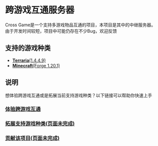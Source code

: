 # 跨游戏互通服务器
Cross Game是一个支持多游戏物品互通的项目，本项目是其中的中继服务器。
<br/>由于开发时间较短，项目中可能仍存在不少Bug，欢迎反馈
## 支持的游戏种类
* [**Terraria**(1.4.4.9)](https://github.com/Aoi-Sora-lan/CrossingMod-Terraria)
* [**Minecraft**(Forge 1.20.1)](https://github.com/Aoi-Sora-lan/CrossingMod-Minecraft)
## 说明
想体验跨游戏互通或是拓展当前支持游戏种类？以下链接可以帮助你快速上手
### [**体验跨游戏互通**](https://github.com/Aoi-Sora-lan/CrossGameServer/blob/master/README_FOR_PLAYER.md)

### [**拓展支持游戏种类**(页面未完成)](https://github.com/Aoi-Sora-lan/CrossGameServer/README_FOR_DEVELOPER.md) 

### [**贡献该项目**(页面未完成)](https://github.com/Aoi-Sora-lan/CrossGameServer/README_FOR_CONTRIBUTOR.md)
